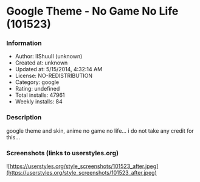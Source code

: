 # Google Theme - No Game No Life (101523)

### Information
- Author: IIShuuII (unknown)
- Created at: unknown
- Updated at: 5/15/2014, 4:32:14 AM
- License: NO-REDISTRIBUTION
- Category: google
- Rating: undefined
- Total installs: 47961
- Weekly installs: 84


### Description
google theme and skin, anime no game no life...
i do not take any credit for this...


### Screenshots (links to userstyles.org)
![https://userstyles.org/style_screenshots/101523_after.jpeg](https://userstyles.org/style_screenshots/101523_after.jpeg)


